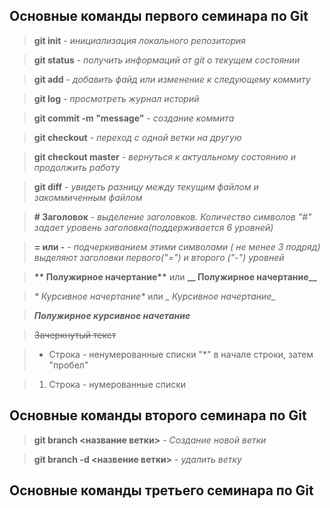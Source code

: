 ## Основные команды первого семинара по Git

> **git init** - *инициализация локального репозитория*

> **git status** - *получить информаций от git о текущем состоянии*

> **git add** - *добавить файд или изменение к следующему коммиту*

> **git log** - *просмотреть журнал историй*

> **git commit -m "message"** - *создание коммита*

> **git checkout** - *переход с одной ветки на другую*

> **git checkout master** - *вернуться к актуальному состоянию и продолжить работу*

> **git diff** - *увидеть разницу между текущим файлом и закоммиченным файлом*

> **# Заголовок** - *выделение заголовков. Количество символов "#" задает уровень заголовка(поддерживается 6 уровней)*

> **= или -** - *подчеркиванием этими символами ( не менее 3 подряд) выделяют заголовки первого("=") и второго ("-") уровней*

> __** Полужирное начертание**__ или **__ Полужирное начертание__**  

> _* Курсивное начертание*_ или *_ Курсивное начертание_*

> ***Полужирное курсивное начетание***

> ~~Зачеркнутый текст~~

> * Строка - ненумерованные списки "*" в начале строки, затем "пробел"

> 1. Строка - нумерованные списки

## Основные команды второго семинара по Git

>**git branch <название ветки>** - *Создание новой ветки*

> **git branch -d <назвение ветки>** - *удалить ветку*

## Основные команды третьего семинара по Git